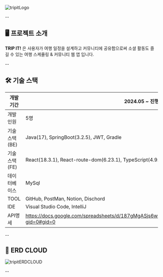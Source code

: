 ![tripitLogo](https://github.com/user-attachments/assets/818f685b-8970-472b-8cb5-006d3defcdb9)



--

## 🖥 프로젝트 소개

**TRIP IT!** 은  사용자가 여행 일정을 설계하고 커뮤니티에 공유함으로써 소셜 활동도 즐길 수 있는 여행 스케쥴링 & 커뮤니티 웹 앱 입니다. 

--
## 🛠 기술 스택

| 개발기간 | 2024.05 ~ 진행중 |
| --- | --- |
| 개발인원 | 5명 |
| 기술스택(BE) | Java(17), SpringBoot(3.2.5), JWT, Gradle |
| 기술스택(FE) | React(18.3.1), React-route-dom(6.23.1), TypeScript(4.9.5), Axios(1.7.2),  |
| 데이터베이스 | MySql |
| TOOL | GitHub, PostMan, Notion, Dischord |
| IDE | Visual Studio Code, IntelliJ |
| API명세 | https://docs.google.com/spreadsheets/d/187gMgASjs6wMs96f0oe8W24CEc872nl8lFro1bmjPi4/edit?gid=0#gid=0 |

--
## 📜 ERD CLOUD
![tripitERDCLOUD](https://github.com/user-attachments/assets/fb0b571f-25bd-4602-89e2-d18bff4370de)

--


